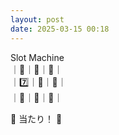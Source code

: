```yaml
---
layout: post
date: 2025-03-15 00:18
---
```


Slot Machine<br />
｜🔔｜🍇｜🤡｜<br />
｜7️⃣｜🍒｜🔔｜<br />
｜💎｜💎｜💎｜<br />

🎉 当たり！ 🎉
